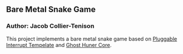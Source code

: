 ## Bare Metal Snake Game
### Author: Jacob Collier-Tenison

This project implements a bare metal snake game based on 
[Pluggable Interrupt Tempelate](https://github.com/gjf2a/pluggable_interrupt_template) and
[Ghost Huner Core](https://github.com/gjf2a/ghost_hunter_core).